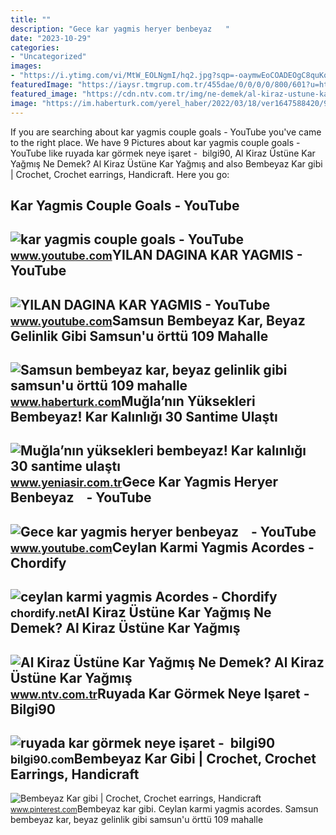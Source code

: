 ```yaml
---
title: ""
description: "Gece kar yagmis heryer benbeyaz ️ ️ ️"
date: "2023-10-29"
categories:
- "Uncategorized"
images:
- "https://i.ytimg.com/vi/MtW_EOLNgmI/hq2.jpg?sqp=-oaymwEoCOADEOgC8quKqQMcGADwAQH4Ad4DgALgA4oCDAgAEAEYPCBiKGUwDw==&amp;rs=AOn4CLBwrhIyOaHgGUogq0MlhExJcG_w8g"
featuredImage: "https://iaysr.tmgrup.com.tr/455dae/0/0/0/0/800/601?u=https://iysr.tmgrup.com.tr/2022/03/04/muglanin-yuksekleri-bembeyaz-kar-kalinligi-30-santime-ulasti-1646394971184.jpeg&amp;mw=780"
featured_image: "https://cdn.ntv.com.tr/img/ne-demek/al-kiraz-ustune-kar-yagmis_1737.jpg"
image: "https://im.haberturk.com/yerel_haber/2022/03/18/ver1647588420/95630968_620x410.jpg"
---
```


If you are searching about kar yagmis couple goals - YouTube you've came to the right place. We have 9 Pictures about kar yagmis couple goals - YouTube like ruyada kar görmek neye işaret - ️ bilgi90, Al Kiraz Üstüne Kar Yağmış Ne Demek? Al Kiraz Üstüne Kar Yağmış and also Bembeyaz Kar gibi | Crochet, Crochet earrings, Handicraft. Here you go:

Kar Yagmis Couple Goals - YouTube
---------------------------------

 ![kar yagmis couple goals - YouTube](https://i.ytimg.com/vi/MtW_EOLNgmI/hq2.jpg?sqp=-oaymwEoCOADEOgC8quKqQMcGADwAQH4Ad4DgALgA4oCDAgAEAEYPCBiKGUwDw==&rs=AOn4CLBwrhIyOaHgGUogq0MlhExJcG_w8g) <small>www.youtube.com</small>YILAN DAGINA KAR YAGMIS - YouTube
---------------------------------

 ![YILAN DAGINA KAR YAGMIS - YouTube](https://i.ytimg.com/vi/-2cH_fPW90Q/hqdefault.jpg) <small>www.youtube.com</small>Samsun Bembeyaz Kar, Beyaz Gelinlik Gibi Samsun'u örttü 109 Mahalle
-------------------------------------------------------------------

 ![Samsun bembeyaz kar, beyaz gelinlik gibi samsun'u örttü 109 mahalle](https://im.haberturk.com/yerel_haber/2022/03/18/ver1647588420/95630968_620x410.jpg) <small>www.haberturk.com</small>Muğla’nın Yüksekleri Bembeyaz! Kar Kalınlığı 30 Santime Ulaştı
--------------------------------------------------------------

 ![Muğla’nın yüksekleri bembeyaz! Kar kalınlığı 30 santime ulaştı](https://iaysr.tmgrup.com.tr/455dae/0/0/0/0/800/601?u=https://iysr.tmgrup.com.tr/2022/03/04/muglanin-yuksekleri-bembeyaz-kar-kalinligi-30-santime-ulasti-1646394971184.jpeg&mw=780) <small>www.yeniasir.com.tr</small>Gece Kar Yagmis Heryer Benbeyaz ️ ️ ️ - YouTube
-----------------------------------------------

 ![Gece kar yagmis heryer benbeyaz ️ ️ ️ - YouTube](https://i.ytimg.com/vi/7G7Lb6Ntxnk/maxresdefault.jpg?sqp=-oaymwEmCIAKENAF8quKqQMa8AEB-AHUBoAC4AOKAgwIABABGGUgZShlMA8=&rs=AOn4CLAhQSRGBvSVN3oypZ-49VMKtU376g) <small>www.youtube.com</small>Ceylan Karmi Yagmis Acordes - Chordify
--------------------------------------

 ![ceylan karmi yagmis Acordes - Chordify](https://i.ytimg.com/vi/wQI8LFrW9Zc/maxresdefault.jpg) <small>chordify.net</small>Al Kiraz Üstüne Kar Yağmış Ne Demek? Al Kiraz Üstüne Kar Yağmış
---------------------------------------------------------------

 ![Al Kiraz Üstüne Kar Yağmış Ne Demek? Al Kiraz Üstüne Kar Yağmış](https://cdn.ntv.com.tr/img/ne-demek/al-kiraz-ustune-kar-yagmis_1737.jpg) <small>www.ntv.com.tr</small>Ruyada Kar Görmek Neye Işaret - ️ Bilgi90
-----------------------------------------

 ![ruyada kar görmek neye işaret - ️ bilgi90](https://www.diyadinnet.com/d/ruya/ruyada-kar-gormek-ne-anlama-gelir-5964.jpg) <small>bilgi90.com</small>Bembeyaz Kar Gibi | Crochet, Crochet Earrings, Handicraft
---------------------------------------------------------

 ![Bembeyaz Kar gibi | Crochet, Crochet earrings, Handicraft](https://i.pinimg.com/736x/bd/a7/1d/bda71d0c2f87dd720d2acfa5baf59650.jpg) <small>www.pinterest.com</small>Bembeyaz kar gibi. Ceylan karmi yagmis acordes. Samsun bembeyaz kar, beyaz gelinlik gibi samsun'u örttü 109 mahalle
